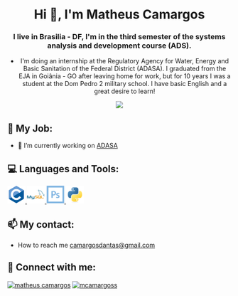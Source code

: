 <h1 align="center">Hi 👋, I'm Matheus Camargos</h1>
<h3 align="center">I live in Brasilia - DF, I'm in the third semester of the systems analysis and development course (ADS).</h3>


- <p align="center">I'm doing an internship at the Regulatory Agency for Water, Energy and Basic Sanitation of the Federal District (ADASA). I graduated from the EJA in Goiânia - GO after leaving home for work, but for 10 years I was a student at the Dom Pedro 2 military school. I have basic English and a great desire to learn!</p>

<p align="center">
<img src="https://miro.medium.com/v2/resize:fit:640/format:webp/1*Q5_t-R0xRs07wW1Kf8rCSw.gif" width="500"/>
</p>

## 🧰 My Job:
- 🔭 I’m currently working on [ADASA](https://portalhomolog.adasa.df.gov.br)

## 💻 Languages and Tools:
<p align="left"> <a href="https://www.cprogramming.com/" target="_blank" rel="noreferrer"> <img src="https://raw.githubusercontent.com/devicons/devicon/master/icons/c/c-original.svg" alt="c" width="40" height="40"/> </a> <a href="https://www.mysql.com/" target="_blank" rel="noreferrer"> <img src="https://raw.githubusercontent.com/devicons/devicon/master/icons/mysql/mysql-original-wordmark.svg" alt="mysql" width="40" height="40"/> </a> <a href="https://www.photoshop.com/en" target="_blank" rel="noreferrer"> <img src="https://raw.githubusercontent.com/devicons/devicon/master/icons/photoshop/photoshop-line.svg" alt="photoshop" width="40" height="40"/> </a> <a href="https://www.python.org" target="_blank" rel="noreferrer"> <img src="https://raw.githubusercontent.com/devicons/devicon/master/icons/python/python-original.svg" alt="python" width="40" height="40"/> </a> </p>

## 📫 My contact: 
- How to reach me camargosdantas@gmail.com

## 🤝 Connect with me: 
<p align="left">
<a href="https://linkedin.com/in/matheus camargos" target="blank"><img align="center" src="https://raw.githubusercontent.com/rahuldkjain/github-profile-readme-generator/master/src/images/icons/Social/linked-in-alt.svg" alt="matheus camargos" height="30" width="40" /></a>
<a href="https://instagram.com/mcamargoss" target="blank"><img align="center" src="https://raw.githubusercontent.com/rahuldkjain/github-profile-readme-generator/master/src/images/icons/Social/instagram.svg" alt="mcamargoss" height="30" width="40" /></a>
</p>
